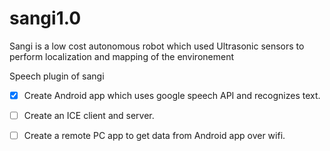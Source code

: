 sangi1.0
========

Sangi is a low cost autonomous robot which used Ultrasonic sensors to perform localization and mapping of the environement

Speech plugin of sangi

- [x] Create Android app which uses google speech API and recognizes text.

- [ ] Create an ICE client and server.

- [ ] Create a remote PC app to get data from Android app over wifi.
